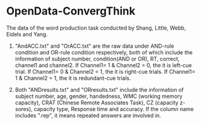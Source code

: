 # OpenData-ConvergThink
The data of the word production task conducted by Shang, Little, Webb, Eidels and Yang. 

1. "AndACC.txt" and "OrACC.txt" are the raw data under AND-rule condition and OR-rule condition respectively, both of which include the information of subject number, condition(AND or OR), RT, correct, channel1 and channel2. If Channel1= 1 & Channel2 = 0, the it is left-cue trial. If Channel1= 0 & Channel2 = 1, the it is right-cue trials. If Channel1= 1 & Channel2 = 1, the it is redundant-cue trials.

2. Both "ANDresults.txt" and "ORresults.txt" include the information of subject number, age, gender, handedness, WMC (working memory capacity), CRAT (Chinese Remote Associates Task), CZ (capacity z-sores), capacity type, Response time and accuracy. If the column name includes ".rep", it means repeated answers are involved in.

